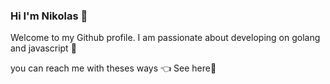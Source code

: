 ### Hi I'm Nikolas 👋

Welcome to my Github profile.
I am passionate about developing on golang and javascript 🤖

you can reach me with theses ways
👈 See here🙂
